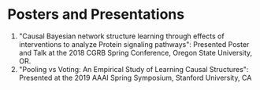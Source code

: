 # Posters and Presentations
1) "Causal Bayesian network structure learning through effects of interventions to analyze Protein signaling pathways": Presented Poster and Talk at the 2018 CGRB Spring Conference, Oregon State University, OR.
2) "Pooling vs Voting: An Empirical Study of Learning Causal Structures": Presented at the 2019 AAAI Spring Symposium, Stanford University, CA 
